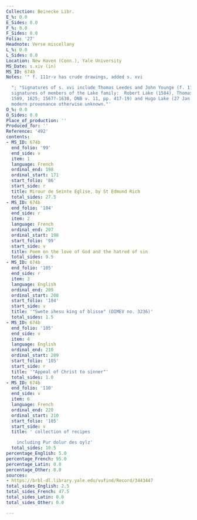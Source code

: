 ```yaml
---
Collection: Beinecke Libr.
E_%: 0.0
E_Sides: 0.0
F_%: 0.0
F_Sides: 0.0
Folia: '27'
Headnote: Verse miscellany
L_%: 0.0
L_Sides: 0.0
Location: New Haven (Conn.), Yale University
MS_Date: s.xiv (in)
MS_ID: 674b
Notes: '" f. 111r-v has crude drawings, added s. xvi

  "; "Signatures of s. xvi include Thomas Leedes and John Younge (f. 111r-v).  Many
  signatures of members of the Lake family:  Robert Lake (1584), Thomas Lake (1585,
  1589, 1625; 1567?-1630, DNB v. 11, pp. 417-19) and Hugo Lake (27 Jan. 1627).  Early
  modern provenance otherwise unknown."'
O_%: 0.0
O_Sides: 0.0
Place_of_production: ''
Produced_for: ''
Reference: '492'
contents:
- MS_ID: 674b
  end_folio: '99'
  end_side: v
  item: 1
  language: French
  ordinal_end: 198
  ordinal_start: 171
  start_folio: '86'
  start_side: r
  title: Mirour de Seinte Eglise, by St Edmund Rich
  total_sides: 27.5
- MS_ID: 674b
  end_folio: '104'
  end_side: r
  item: 2
  language: French
  ordinal_end: 207
  ordinal_start: 198
  start_folio: '99'
  start_side: v
  title: Poem on the love of God and the hatred of sin
  total_sides: 9.5
- MS_ID: 674b
  end_folio: '105'
  end_side: r
  item: 3
  language: English
  ordinal_end: 209
  ordinal_start: 208
  start_folio: '104'
  start_side: v
  title: '"Swete ihesu king of blisse" (DIMEV no. 3236)'
  total_sides: 1.5
- MS_ID: 674b
  end_folio: '105'
  end_side: v
  item: 4
  language: English
  ordinal_end: 210
  ordinal_start: 209
  start_folio: '105'
  start_side: r
  title: '"Appeal of Christ to sinner"'
  total_sides: 1.0
- MS_ID: 674b
  end_folio: '110'
  end_side: v
  item: 6
  language: French
  ordinal_end: 220
  ordinal_start: 210
  start_folio: '105'
  start_side: v
  title: ' collection of recipes

    including Pur dolur des oylz'
  total_sides: 10.5
percentage_English: 5.0
percentage_French: 95.0
percentage_Latin: 0.0
percentage_Other: 0.0
sources:
- https://brbl-dl.library.yale.edu/vufind/Record/3443447
total_sides_English: 2.5
total_sides_French: 47.5
total_sides_Latin: 0.0
total_sides_Other: 0.0

---
```

